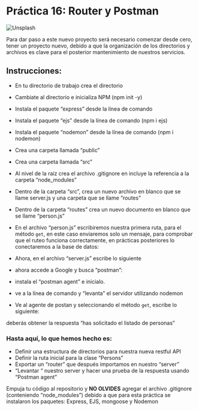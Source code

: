 # Práctica 16: Router y Postman

![Unsplash](https://images.unsplash.com/photo-1679678691005-3815eb29bc61?ixlib=rb-4.0.3&ixid=MnwxMjA3fDF8MHxwaG90by1wYWdlfHx8fGVufDB8fHx8&auto=format&fit=crop&w=869&q=80)

Para dar paso a este nuevo proyecto será necesario comenzar desde cero, tener un
proyecto nuevo, debido a que la organización de los directorios y archivos es clave para el
posterior mantenimiento de nuestros servicios.
## Instrucciones:
- En tu directorio de trabajo crea el directorio
- Cambiate al directorio e inicializa NPM (npm init -y)
- Instala el paquete “express” desde la línea de comando
- Instala el paquete “ejs” desde la línea de comando (npm i ejs)
- Instala el paquete “nodemon” desde la línea de comando (npm i nodemon)
- Crea una carpeta llamada “public”
- Crea una carpeta llamada “src”
- Al nivel de la raíz crea el archivo .gitignore en incluye la referencia a la carpeta “node_modules”
- Dentro de la carpeta “src”, crea un nuevo archivo en blanco que se llame server.js y
una carpeta que se llame “routes”

- Dentro de la carpeta “routes” crea un nuevo documento en blanco que se llame
“person.js”

- En el archivo “person.js” escribiremos nuestra primera ruta, para el método `get`, en
este caso enviaremos solo un mensaje, para comprobar que el ruteo funciona
correctamente, en prácticas posteriores lo conectaremos a la base de datos:

- Ahora, en el archivo “server.js” escribe lo siguiente

- ahora accede a Google y busca “postman”:

- instala el “postman agent” e inícialo.
- ve a la línea de comando y “levanta” el servidor utilizando nodemon

- Ve al agente de postan y seleccionando el método `get`, escribe lo siguiente:

deberás obtener la respuesta “has solicitado el listado de personas”
### Hasta aquí, lo que hemos hecho es:
- Definir una estructura de directorios para nuestra nueva restful API
- Definir la ruta inicial para la clase “Persons”
- Exportar un “router” que después importamos en nuestro “server”
- “Levantar “ nuestro server y hacer una prueba de la respuesta usando “Postman
agent”

Empuja tu código al repositorio y **NO OLVIDES** agregar el archivo .gitignore (conteniendo
“node_modules”) debido a que para esta práctica se instalaron los paquetes: Express, EJS,
mongoose y Nodemon
